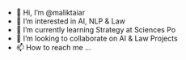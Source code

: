 - 👋 Hi, I’m @maliktaiar
- 👀 I’m interested in AI, NLP & Law 
- 🌱 I’m currently learning Strategy at Sciences Po
- 💞️ I’m looking to collaborate on AI & Law Projects
- 📫 How to reach me ...

<!---
maliktaiar/maliktaiar is a ✨ special ✨ repository because its `README.md` (this file) appears on your GitHub profile.
You can click the Preview link to take a look at your changes.
--->
